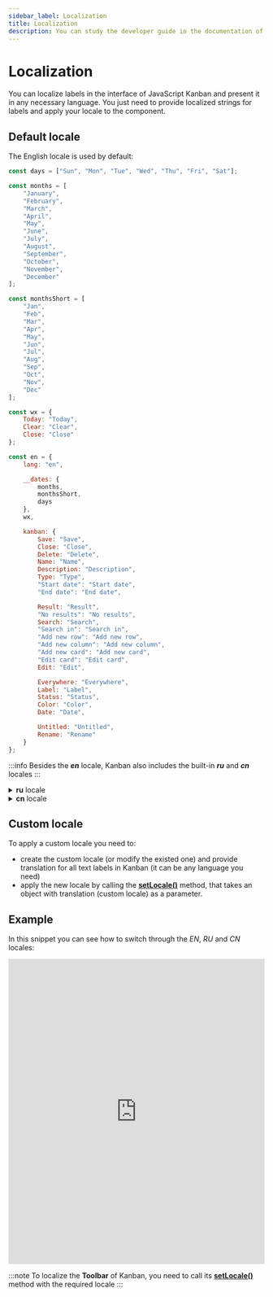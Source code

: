```yaml
---
sidebar_label: Localization
title: Localization
description: You can study the developer guide in the documentation of the JavaScript Kanban library. Browse API reference, try out code examples and live demos.
---
```


# Localization

You can localize labels in the interface of JavaScript Kanban and present it in any necessary language. You just need to provide localized strings for labels and apply your locale to the component.

## Default locale

The English locale is used by default:

~~~js
const days = ["Sun", "Mon", "Tue", "Wed", "Thu", "Fri", "Sat"];

const months = [
	"January",
	"February",
	"March",
	"April",
	"May",
	"June",
	"July",
	"August",
	"September",
	"October",
	"November",
	"December"
];

const monthsShort = [
	"Jan",
	"Feb",
	"Mar",
	"Apr",
	"May",
	"Jun",
	"Jul",
	"Aug",
	"Sep",
	"Oct",
	"Nov",
	"Dec"
];

const wx = {
	Today: "Today",
	Clear: "Clear",
	Close: "Close"
};

const en = {
	lang: "en",

	__dates: {
		months,
		monthsShort,
		days
	},
	wx,

	kanban: {
		Save: "Save",
		Close: "Close",
		Delete: "Delete",
		Name: "Name",
		Description: "Description",
		Type: "Type",
		"Start date": "Start date",
		"End date": "End date",

		Result: "Result",
		"No results": "No results",
		Search: "Search",
		"Search in": "Search in",
		"Add new row": "Add new row",
		"Add new column": "Add new column",
		"Add new card": "Add new card",
		"Edit card": "Edit card",
		Edit: "Edit",

		Everywhere: "Everywhere",
		Label: "Label",
		Status: "Status",
		Color: "Color",
		Date: "Date",

		Untitled: "Untitled",
		Rename: "Rename"
	}
};
~~~

:::info
Besides the ***en*** locale, Kanban also includes the built-in ***ru*** and ***cn*** locales
:::

<details>
<summary><b>ru</b> locale</summary>

~~~jsx
const days = ["Вск", "Пон", "Втр", "Срд", "Чет", "Птн", "Суб"];

const months = [
	"Январь",
	"Февраль",
	"Март",
	"Апрель",
	"Май",
	"Июнь",
	"Июль",
	"Август",
	"Сентябрь",
	"Октябрь",
	"Ноябрь",
	"Декабрь"
];

const monthsShort = [
	"Янв",
	"Фев",
	"Мар",
	"Апр",
	"Май",
	"Июн",
	"Июл",
	"Авг",
	"Сен",
	"Окт",
	"Ноя",
	"Дек"
];

const wx = {
	Today: "Сегодня",
	Clear: "Очистить",
	Close: "Закрыть"
};

const ru = {
	lang: "ru",

	__dates: {
		months,
		monthsShort,
		days
	},
	wx,

	kanban: {
		Save: "Сохранить",
		Close: "Закрыть",
		Delete: "Удалить",
		Name: "Задача",
		Description: "Описание",
		Type: "Тип",
		"Start Date": "Дата выполнения",
		"End Date": "Дата окончания",

		Result: "Результат",
		"No results": "Ничего не найдено",
		Search: "Поиск",
		"Search in": "Поиск",
		"Add new row": "Новая строка",
		"Add new column": "Новая колонка",
		"Add new card": "Добавить новую карточку",
		"Edit card": "Редактировать карточку",
		Edit: "Редактировать",

		Everywhere: "Всюду",
		Label: "Заголовок",
		Status: "Статус",
		Color: "Цвет",
		Date: "Дата",

		Untitled: "Без названия",
		Rename: "Переименовать"
	}
};
~~~
</details>

<details>
<summary><b>cn</b> locale</summary>

~~~jsx
const days = ["周日", "周一", "周二", "周三", "周四", "周五", "周六"];

const months = [
	"一月",
	"二月",
	"三月",
	"四月",
	"五月",
	"六月",
	"七月",
	"八月",
	"九月",
	"十月",
	"十一月",
	"十二月"
];

const wx = {
	Today: "今天",
	Clear: "清除",
	Close: "关闭"
};

const cn = {
	lang: "cn",

	__dates: {
		months,
		monthsShort: months,
		days
	},
	wx,

	kanban: {
		Save: "保存",
		Close: "关闭",
		Delete: "删除",
		Name: "名称",
		Description: "描述",
		Type: "类型",
		"Start Date": "开始日期",
		"End Date": "结束日期",

		Result: "结果",
		"No results": "没有结果",
		Search: "搜索",
		"Search in": "搜索",
		"Add new row": "添加新行",
		"Add new column": "添加新列",
		"Add new card": "添加新卡",
		"Edit card": "编辑卡片",
		Edit: "编辑",

		Everywhere: "无处不在",
		Label: "标签",
		Status: "状态",
		Color: "颜色",
		Date: "日期",

		Untitled: "无题",
		Rename: "重命名"
	}
};
~~~
</details>

## Custom locale

To apply a custom locale you need to:

- create the custom locale (or modify the existed one) and provide translation for all text labels in Kanban (it can be any language you need)
- apply the new locale by calling the [**setLocale()**](api/methods/js_kanban_setlocale_method.md) method, that takes an object with translation (custom locale) as a parameter.

## Example

In this snippet you can see how to switch through the *EN*, *RU* and *CN* locales:

<iframe src="https://snippet.dhtmlx.com/hrblf1mm?mode=js" frameborder="0" class="snippet_iframe" width="100%" height="600"></iframe>

:::note
To localize the **Toolbar** of Kanban, you need to call its [**setLocale()**](api/methods/js_kanban_setlocale_method.md) method with the required locale
:::
